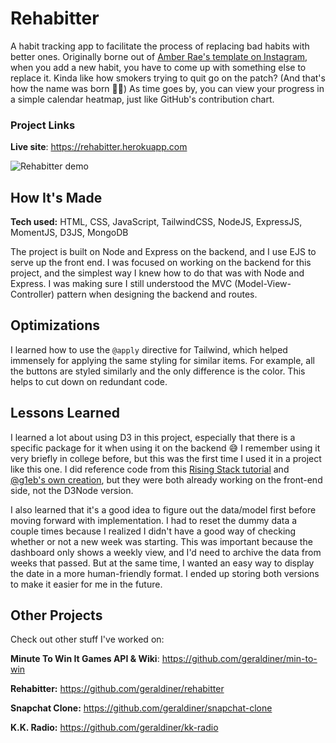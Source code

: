 # Rehabitter

A habit tracking app to facilitate the process of replacing bad habits with better ones. Originally borne out of [Amber Rae's template on Instagram](https://www.instagram.com/p/Bu3_RwPBM2_/), when you add a new habit, you have to come up with something else to replace it. Kinda like how smokers trying to quit go on the patch? (And that's how the name was born 🐇🥕) As time goes by, you can view your progress in a simple calendar heatmap, just like GitHub's contribution chart.

### Project Links

**Live site**: https://rehabitter.herokuapp.com

![Rehabitter demo](https://i.imgur.com/AXePo3s.gif)

## How It's Made

**Tech used:** HTML, CSS, JavaScript, TailwindCSS, NodeJS, ExpressJS, MomentJS, D3JS, MongoDB

The project is built on Node and Express on the backend, and I use EJS to serve up the front end. I was focused on working on the backend for this project, and the simplest way I knew how to do that was with Node and Express. I was making sure I still understood the MVC (Model-View-Controller) pattern when designing the backend and routes.

## Optimizations

I learned how to use the `@apply` directive for Tailwind, which helped immensely for applying the same styling for similar items. For example, all the buttons are styled similarly and the only difference is the color. This helps to cut down on redundant code.

## Lessons Learned

I learned a lot about using D3 in this project, especially that there is a specific package for it when using it on the backend 😅 I remember using it very briefly in college before, but this was the first time I used it in a project like this one. I did reference code from this [Rising Stack tutorial](https://blog.risingstack.com/tutorial-d3-js-calendar-heatmap/) and [@g1eb's own creation](https://github.com/g1eb/calendar-heatmap/blob/master/src/calendar-heatmap.js), but they were both already working on the front-end side, not the D3Node version.

I also learned that it's a good idea to figure out the data/model first before moving forward with implementation. I had to reset the dummy data a couple times because I realized I didn't have a good way of checking whether or not a new week was starting. This was important because the dashboard only shows a weekly view, and I'd need to archive the data from weeks that passed. But at the same time, I wanted an easy way to display the date in a more human-friendly format. I ended up storing both versions to make it easier for me in the future.





## Other Projects

Check out other stuff I've worked on:

**Minute To Win It Games API & Wiki**: https://github.com/geraldiner/min-to-win

**Rehabitter:** https://github.com/geraldiner/rehabitter

**Snapchat Clone:** https://github.com/geraldiner/snapchat-clone

**K.K. Radio:** https://github.com/geraldiner/kk-radio
